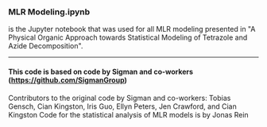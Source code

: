 ### MLR Modeling.ipynb 
is the Jupyter notebook that was used for all MLR modeling presented in "A Physical Organic Approach towards Statistical Modeling of Tetrazole and Azide Decomposition".


_____________________________________________________________________________________
#### This code is based on code by Sigman and co-workers (https://github.com/SigmanGroup)
Contributors to the original code by Sigman and co-workers: Tobias Gensch, Cian Kingston, Iris Guo, Ellyn Peters, Jen Crawford, and Cian Kingston
Code for the statistical analysis of MLR models is by Jonas Rein

